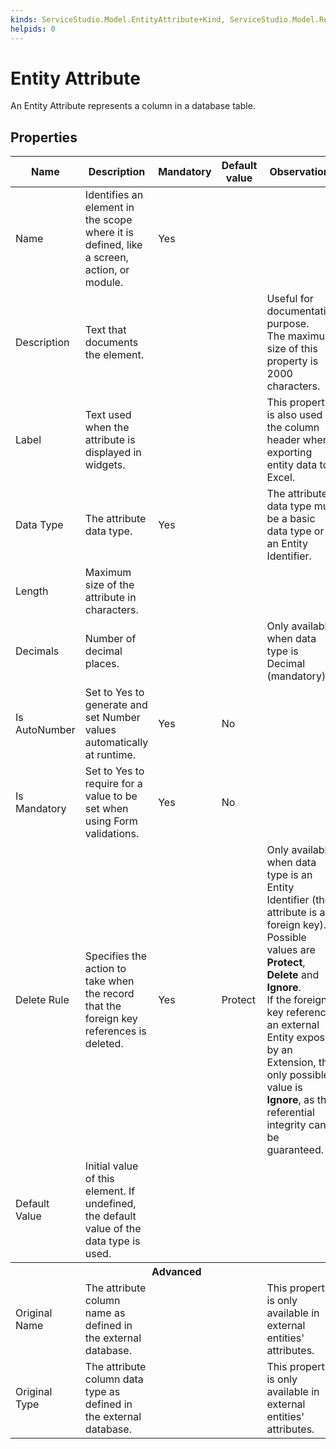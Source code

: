 ```yaml
---
kinds: ServiceStudio.Model.EntityAttribute+Kind, ServiceStudio.Model.ReferenceEntityAttribute+Kind
helpids: 0
---
```


# Entity Attribute

An Entity Attribute represents a column in a database table.  

## Properties

<table markdown="1">
<thead>
<tr>
<th>Name</th>
<th>Description</th>
<th>Mandatory</th>
<th>Default value</th>
<th>Observations</th>
</tr>
</thead>
<tbody>
<tr>
<td title="Name">Name</td>
<td>Identifies an element in the scope where it is defined, like a screen, action, or module.</td>
<td>Yes</td>
<td></td>
<td></td>
</tr>
<tr>
<td title="Description">Description</td>
<td>Text that documents the element.</td>
<td></td>
<td></td>
<td>Useful for documentation purpose.<br/>The maximum size of this property is 2000 characters.</td>
</tr>
<tr>
<td title="Label">Label</td>
<td>Text used when the attribute is displayed in widgets.</td>
<td></td>
<td></td>
<td>This property is also used as the column header when exporting entity data to Excel.</td>
</tr>
<tr>
<td title="Data Type">Data Type</td>
<td>The attribute data type.</td>
<td>Yes</td>
<td></td>
<td>The attribute data type must be a basic data type or an Entity Identifier.</td>
</tr>
<tr>
<td title="Length">Length</td>
<td>Maximum size of the attribute in characters.</td>
<td></td>
<td></td>
<td></td>
</tr>
<tr>
<td title="Decimals">Decimals</td>
<td>Number of decimal places.</td>
<td></td>
<td></td>
<td>Only available when data type is Decimal (mandatory).</td>
</tr>
<tr>
<td title="Is AutoNumber">Is AutoNumber</td>
<td>Set to Yes to generate and set Number values automatically at runtime.</td>
<td>Yes</td>
<td>No</td>
<td></td>
</tr>
<tr>
<td title="Is Mandatory">Is Mandatory</td>
<td>Set to Yes to require for a value to be set when using Form validations.</td>
<td>Yes</td>
<td>No</td>
<td></td>
</tr>
<tr>
<td title="Delete Rule">Delete Rule</td>
<td>Specifies the action to take when the record that the foreign key references is deleted.</td>
<td>Yes</td>
<td>Protect</td>
<td>Only available when data type is an Entity Identifier (the attribute is a foreign key).<br/>
        Possible values are <strong>Protect</strong>, <strong>Delete</strong> and <strong>Ignore</strong>.<br/>
        If the foreign key references an external Entity exposed by an Extension, the only possible value is <strong>Ignore</strong>, as the referential integrity can't be guaranteed.</td>
</tr>
<tr>
<td title="Default Value">Default Value</td>
<td>Initial value of this element. If undefined, the default value of the data type is used.</td>
<td></td>
<td></td>
<td></td>
</tr>
<tr class="separator">
<th colspan="5">Advanced</th>
</tr>
<tr>
<td title="Original Name">Original Name</td>
<td>The attribute column name as defined in the external database.</td>
<td></td>
<td></td>
<td>This property is only available in external entities' attributes.</td>
</tr>
<tr>
<td title="Original Type">Original Type</td>
<td>The attribute column data type as defined in the external database.</td>
<td></td>
<td></td>
<td>This property is only available in external entities' attributes.</td>
</tr>
</tbody>
</table>

